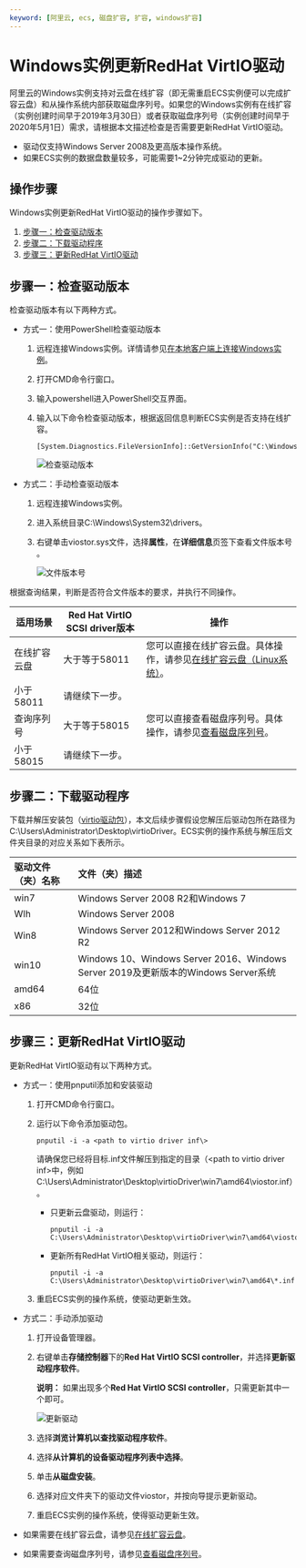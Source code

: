 ```yaml
---
keyword: [阿里云, ecs, 磁盘扩容, 扩容, windows扩容]
---
```


# Windows实例更新RedHat VirtIO驱动

阿里云的Windows实例支持对云盘在线扩容（即无需重启ECS实例便可以完成扩容云盘）和从操作系统内部获取磁盘序列号。如果您的Windows实例有在线扩容（实例创建时间早于2019年3月30日）或者获取磁盘序列号（实例创建时间早于2020年5月1日）需求，请根据本文描述检查是否需要更新RedHat VirtIO驱动。

-   驱动仅支持Windows Server 2008及更高版本操作系统。
-   如果ECS实例的数据盘数量较多，可能需要1~2分钟完成驱动的更新。

## 操作步骤

Windows实例更新RedHat VirtIO驱动的操作步骤如下。

1.  [步骤一：检查驱动版本](#section_mhl_nhy_dhb)
2.  [步骤二：下载驱动程序](#section_93w_k6h_jgz)
3.  [步骤三：更新RedHat VirtIO驱动](#section_pvf_cr1_qgb)

## 步骤一：检查驱动版本

检查驱动版本有以下两种方式。

-   方式一：使用PowerShell检查驱动版本
    1.  远程连接Windows实例。详情请参见[在本地客户端上连接Windows实例](/intl.zh-CN/实例/连接实例/连接Windows实例/在本地客户端上连接Windows实例.md)。
    2.  打开CMD命令行窗口。
    3.  输入powershell进入PowerShell交互界面。
    4.  输入以下命令检查驱动版本，根据返回信息判断ECS实例是否支持在线扩容。

        ```
        [System.Diagnostics.FileVersionInfo]::GetVersionInfo("C:\Windows\System32\drivers\viostor.sys")
        ```

        ![检查驱动版本](https://static-aliyun-doc.oss-accelerate.aliyuncs.com/assets/img/zh-CN/5563359951/p41813.png)

-   方式二：手动检查驱动版本
    1.  远程连接Windows实例。
    2.  进入系统目录C:\\Windows\\System32\\drivers。
    3.  右键单击viostor.sys文件，选择**属性**，在**详细信息**页签下查看文件版本号 。

        ![文件版本号](https://static-aliyun-doc.oss-accelerate.aliyuncs.com/assets/img/zh-CN/5563359951/p41818.png)


根据查询结果，判断是否符合文件版本的要求，并执行不同操作。

|适用场景|Red Hat VirtIO SCSI driver版本|操作|
|----|----------------------------|--|
|在线扩容云盘|大于等于58011|您可以直接在线扩容云盘。具体操作，请参见[在线扩容云盘（Linux系统）](/intl.zh-CN/块存储/扩容云盘/在线扩容云盘（Linux系统）.md)。|
|小于58011|请继续下一步。|
|查询序列号|大于等于58015|您可以直接查看磁盘序列号。具体操作，请参见[查看磁盘序列号](/intl.zh-CN/块存储/云盘/查看磁盘序列号.md)。|
|小于58015|请继续下一步。|

## 步骤二：下载驱动程序

下载并解压安装包（[virtio驱动包](http://docs-aliyun.cn-hangzhou.oss.aliyun-inc.com/assets/attach/169523/cn_zh/1590721781509/virtio_58015.zip)），本文后续步骤假设您解压后驱动包所在路径为C:\\Users\\Administrator\\Desktop\\virtioDriver。ECS实例的操作系统与解压后文件夹目录的对应关系如下表所示。

|驱动文件（夹）名称|文件（夹）描述|
|:--------|:------|
|win7|Windows Server 2008 R2和Windows 7|
|Wlh|Windows Server 2008|
|Win8|Windows Server 2012和Windows Server 2012 R2|
|win10|Windows 10、Windows Server 2016、Windows Server 2019及更新版本的Windows Server系统|
|amd64|64位|
|x86|32位|

## 步骤三：更新RedHat VirtIO驱动

更新RedHat VirtIO驱动有以下两种方式。

-   方式一：使用pnputil添加和安装驱动
    1.  打开CMD命令行窗口。
    2.  运行以下命令添加驱动包。

        ```
        pnputil -i -a <path to virtio driver inf\>
        ```

        请确保您已经将目标.inf文件解压到指定的目录（<path to virtio driver inf\>中，例如C:\\Users\\Administrator\\Desktop\\virtioDriver\\win7\\amd64\\viostor.inf）。

        -   只更新云盘驱动，则运行：

            ```
            pnputil -i -a C:\Users\Administrator\Desktop\virtioDriver\win7\amd64\viostor.inf
            ```

        -   更新所有RedHat VirtIO相关驱动，则运行：

            ```
            pnputil -i -a C:\Users\Administrator\Desktop\virtioDriver\win7\amd64\*.inf
            ```

    3.  重启ECS实例的操作系统，使驱动更新生效。
-   方式二：手动添加驱动
    1.  打开设备管理器。
    2.  右键单击**存储控制器**下的**Red Hat VirtIO SCSI controller**，并选择**更新驱动程序软件**。

        **说明：** 如果出现多个**Red Hat VirtIO SCSI controller**，只需更新其中一个即可。

        ![更新驱动](https://static-aliyun-doc.oss-accelerate.aliyuncs.com/assets/img/zh-CN/5563359951/p41810.png)

    3.  选择**浏览计算机以查找驱动程序软件**。
    4.  选择**从计算机的设备驱动程序列表中选择**。
    5.  单击**从磁盘安装**。
    6.  选择对应文件夹下的驱动文件viostor，并按向导提示更新驱动。
    7.  重启ECS实例的操作系统，使得驱动更新生效。

-   如果需要在线扩容云盘，请参见[在线扩容云盘](/intl.zh-CN/块存储/扩容云盘/在线扩容云盘（Linux系统）.md)。
-   如果需要查询磁盘序列号，请参见[查看磁盘序列号](/intl.zh-CN/块存储/云盘/查看磁盘序列号.md)。

